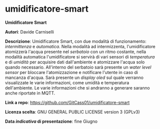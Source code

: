 # umidificatore-smart
**Umidificatore Smart**

**Autori**: Davide Carniselli

**Descrizione**: Umidificatore Smart, con due modalità di funzionamento: *intermittenza* e *automatica*. Nella modalità ad intermizzenta, l'umidificatore atomizzerà l'acqua presente nel *serbatoio* con un ritmo costante, nella modalità automatica l'umidificatore si servirà di vari sensori di *temperatura* e di *umidità* per acquisire dati dall'ambiente e atomizzare l'acqua solo quando necessario. All'interno del serbatoio sarà presente un *water level sensor* per bloccare l'atomizzazione e notificare l'utente in caso di mancanza d'acqua. Sarà presente un *display oled* sul quale verranno visualizzate le varie informazioni, come umidità e temperatura dell'ambiente. Le varie informazioni che si andranno a generare saranno anche riportate in MQTT.

**Link a repo**: https://github.com/GitCass01/umidificatore-smart

**Licenza scelta**: GNU GENERAL PUBLIC LICENSE version 3 (GPLv3)

**Data *indicativa* di presentazione**: fine Giugno
